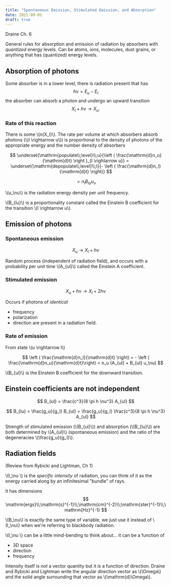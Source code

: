 ```yaml
---
title: "Spontaneous Emission, Stimulated Emission, and Absorption"
date: 2021-09-01
draft: true
---
```


Draine Ch. 6

General rules for absorption and emission of radiation by absorbers with *quantized* energy levels. Can be atoms, ions, molecules, dust grains, or anything that has (quantized) energy levels.


## Absorption of photons

Some absorber is in a lower level, there is radiation present that has 
$$
h \nu = E_u - E_l
$$
the absorber can absorb a photon and undergo an upward transition
$$
X_l + h \nu \rightarrow X_u.
$$

### Rate of this reaction

There is some \\(n(X_l)\\). The rate per volume at which absorbers absorb photons (\\(l \rightarrow u\\)) is proportional to the density of photons of the appropriate energy and the number density of absorbers

$$
\underset{\mathrm{populate\\;level}\\;u}{\left ( \frac{\mathrm{d}n_u}{\mathrm{d}t} \right )_{l \rightarrow u}} = \underset{\mathrm{depopulate\\;level}\\;l}{- \left ( \frac{\mathrm{d}n_l}{\mathrm{d}t} \right)} 
$$

$$
= n_l B_{lu} u_\nu
$$

\\(u_\nu\\) is the radiation energy density per unit frequency.

\\(B_{lu}\\) is a proportionality constant called the Einstein B coefficient for the transition \\(l \rightarrow u\\).

## Emission of photons

### Spontaneous emission
$$
X_u \rightarrow X_l + h \nu
$$

Random process (independent of radiation field), and occurs with a probability per unit time \\(A_{ul}\\) called the Einstein A coefficient.

### Stimulated emission 
$$
X_u + h \nu \rightarrow X_l + 2 h \nu
$$

Occurs if photons of *identical*
* frequency
* polarization
* direction
are present in a radiation field.

### Rate of emission
From state \\(u \rightarrow l\\)

$$
\left ( \frac{\mathrm{d}n_l}{\mathrm{d}t} \right) = - \left ( \frac{\mathrm{d}n_u}{\mathrm{d}t}\right) = n_u (A_{ul} + B_{ul} u_\nu)
$$

\\(B_{ul}\\) is the Einstein B coefficient for the downward transition.

## Einstein coefficients are not independent

$$
B_{ul} = \frac{c^3}{8 \pi h \nu^3} A_{ul}
$$

$$
B_{lu} = \frac{g_u}{g_l} B_{ul} = \frac{g_u}{g_l} \frac{c^3}{8 \pi h \nu^3} A_{ul}
$$

Strength of stimulated emission (\\(B_{ul}\\)) and absorption (\\(B_{lu}\\)) are both determined by \\(A_{ul}\\) (spontaneous emission) and the ratio of the degeneracies \\(\frac{g_u}{g_l}\\).

## Radiation fields

(Review from Rybicki and Lightman, Ch 1)

\\(I_\nu \\) is the *specific intensity* of radiation, you can think of it as the energy carried along by an infinitesimal "bundle" of rays.

It has dimensions 
$$
\mathrm{ergs}\\;\mathrm{s}^{-1}\\;\mathrm{cm}^{-2}\\;\mathrm{ster}^{-1}\\;\mathrm{Hz}^{-1}
$$

\\(B_\nu\\) is exactly the same type of variable, we just use it instead of \\(I_\nu\\) when we're referring to blackbody radiation.

\\(I_\nu \\) can be a little mind-bending to think about... it can be a function of 
* 3D space
* direction
* frequency

Intensity itself is *not* a vector quantity but it *is* a function of direction. Draine and Rybicki and Lightman write the angular direction vector as \\(\Omega\\) and the solid angle surrounding that vector as \\(\mathrm{d}\Omega\\).

